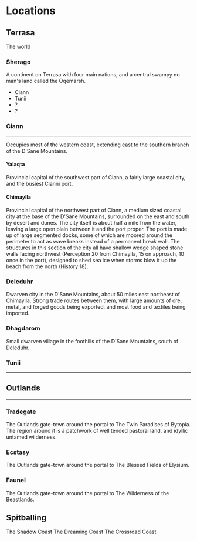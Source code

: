 # Locations

## Terrasa
The world

### Sherago
A continent on Terrasa with four main nations, and a central swampy no man's land called the Oqemarsh.
  - Ciann
  - Tunii
  - ?
  - ?

### Ciann
---

Occupies most of the western coast, extending east to the southern branch of the D'Sane Mountains.

#### Yalaqta
Provincial capital of the southwest part of Ciann, a fairly large coastal city, and the busiest Cianni port.

#### Chimaylla
Provincial capital of the northwest part of Ciann, a medium sized coastal city at the base of the D'Sane Mountains, surrounded on the east and south by desert and dunes.  The city itself is about half a mile from the water, leaving a large open plain between it and the port proper.  The port is made up of large segmented docks, some of which are moored around the perimeter to act as wave breaks instead of a permanent break wall.  The structures in this section of the city all have shallow wedge shaped stone walls facing northwest (Perception 20 from Chimaylla, 15 on approach, 10 once in the port), designed to shed sea ice when storms blow it up the beach from the north (History 18).

### Deleduhr
Dwarven city in the D'Sane Mountains, about 50 miles east northeast of Chimaylla.  Strong trade routes between them, with large amounts of ore, metal, and forged goods being exported, and most food and textiles being imported.

### Dhagdarom
Small dwarven village in the foothills of the D'Sane Mountains, south of Deleduhr.


### Tunii
---


## Outlands
---

### Tradegate

The Outlands gate-town around the portal to The Twin Paradises of Bytopia.  The region around it is a patchwork of well tended pastoral land, and idyllic untamed wilderness.

### Ecstasy

The Outlands gate-town around the portal to The Blessed Fields of Elysium.

### Faunel

The Outlands gate-town around the portal to The Wilderness of the Beastlands.


## Spitballing

The Shadow Coast
The Dreaming Coast
The Crossroad Coast

